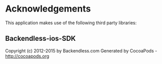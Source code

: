 # Acknowledgements
This application makes use of the following third party libraries:

## Backendless-ios-SDK

Copyright (c) 2012-2015 by Backendless.com
Generated by CocoaPods - http://cocoapods.org

